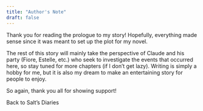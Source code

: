 ```yaml
---
title: "Author's Note"
draft: false
---
```


Thank you for reading the prologue to my story! Hopefully, everything made sense since it was meant to set up the plot for my novel. 

The rest of this story will mainly take the perspective of Claude and his party (Fiore, Estelle, etc.) who seek to investigate the events that occurred here, so stay tuned for more chapters (if I don’t get lazy). Writing is simply a hobby for me, but it is also my dream to make an entertaining story for people to enjoy.

So again, thank you all for showing support!

Back to Salt’s Diaries

